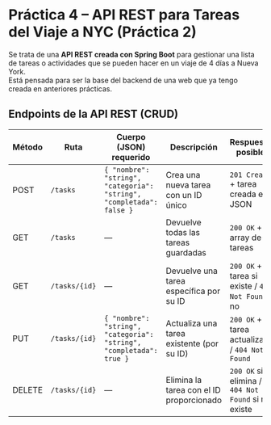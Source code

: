 # Práctica 4 – API REST para Tareas del Viaje a NYC (Práctica 2)
 
Se trata de una **API REST creada con Spring Boot** para gestionar una lista de tareas o actividades que se pueden hacer en un viaje de 4 días a Nueva York.  
Está pensada para ser la base del backend de una web que ya tengo creada en anteriores prácticas.


##  Endpoints de la API REST (CRUD)

| Método | Ruta             | Cuerpo (JSON) requerido                                     | Descripción                                     | Respuestas posibles                            |
|--------|------------------|-------------------------------------------------------------|-------------------------------------------------|-------------------------------------------------|
| POST   | `/tasks`         | `{ "nombre": "string", "categoria": "string", "completada": false }` | Crea una nueva tarea con un ID único            | `201 Created` + tarea creada en JSON            |
| GET    | `/tasks`         | —                                                           | Devuelve todas las tareas guardadas             | `200 OK` + array de tareas                      |
| GET    | `/tasks/{id}`    | —                                                           | Devuelve una tarea específica por su ID         | `200 OK` + tarea si existe / `404 Not Found` si no |
| PUT    | `/tasks/{id}`    | `{ "nombre": "string", "categoria": "string", "completada": true }` | Actualiza una tarea existente (por su ID)       | `200 OK` + tarea actualizada / `404 Not Found`  |
| DELETE | `/tasks/{id}`    | —                                                           | Elimina la tarea con el ID proporcionado        | `200 OK` si se elimina / `404 Not Found` si no existe |

